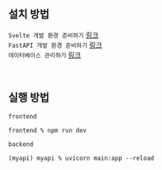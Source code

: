 ## 설치 방법

`Svelte 개발 환경 준비하기` [링크](https://wikidocs.net/175833)  
`FastAPI 개발 환경 준비하기` [링크](https://wikidocs.net/175831)  
`데이터베이스 관리하기` [링크](https://wikidocs.net/175967)

<br />

## 실행 방법

`frontend`

```
frontend % npm run dev
```

`backend`

```
(myapi) myapi % uvicorn main:app --reload
```
